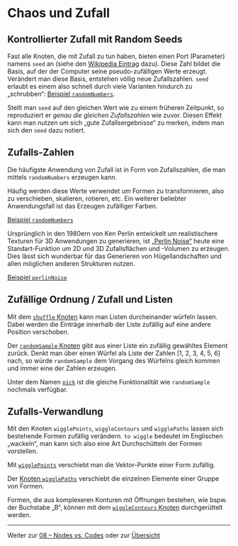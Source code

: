 # Chaos und Zufall

## Kontrollierter Zufall mit Random Seeds

Fast alle Knoten, die mit Zufall zu tun haben, bieten einen Port (Parameter) namens `seed` an (siehe den [Wikipedia Eintrag](https://de.wikipedia.org/wiki/Seed_key) dazu). Diese Zahl bildet die Basis, auf der der Computer seine pseudo-zufälligen Werte erzeugt. Verändert man diese Basis, entstehen völlig neue Zufallszahlen. `seed` erlaubt es einem also schnell durch viele Varianten hindurch zu „schrubben“: [Beispiel `randomNumbers`](https://nodebox.live/reference/randomNumbers).

Stellt man `seed` auf den gleichen Wert wie zu einem früheren Zeitpunkt, so reproduziert er _genau die gleichen Zufallszahlen_ wie zuvor. Diesen Effekt kann man nutzen um sich „gute Zufallsergebnisse“ zu merken, indem man sich den `seed` dazu notiert.

## Zufalls-Zahlen

Die häufigste Anwendung von Zufall ist in Form von Zufallszahlen, die man mittels `randomNumbers` erzeugen kann.

Häufig werden diese Werte verwendet um Formen zu transformieren, also zu verschieben, skalieren, rotieren, etc. Ein weiterer beliebter Anwendungsfall ist das Erzeugen zufälliger Farben.

[Beispiel `randomNumbers`](https://nodebox.live/reference/randomNumbers)

Ursprünglich in den 1980ern von Ken Perlin entwickelt um realistischere Texturen für 3D Anwendungen zu generieren, ist [„Perlin Noise“](https://de.wikipedia.org/wiki/Perlin-Noise) heute eine Standart-Funktion um 2D und 3D Zufallsflächen und -Volumen zu erzeugen. Dies lässt sich wunderbar für das Generieren von Hügellandschaften und allen möglichen anderen Strukturen nutzen.

[Beispiel `perlinNoise`](https://nodebox.live/reference/perlinNoise)

## Zufällige Ordnung / Zufall und Listen

Mit dem [`shuffle` Knoten](https://nodebox.live/reference/shuffle) kann man Listen durcheinander würfeln lassen. Dabei werden die Einträge innerhalb der Liste zufällig auf eine andere Position verschoben.

Der [`randomSample` Knoten](https://nodebox.live/reference/randomSample) gibt aus einer Liste ein zufällig gewähltes Element zurück. Denkt man über einen Würfel als Liste der Zahlen [1, 2, 3, 4, 5, 6] nach, so würde `randomSample` dem Vorgang des Würfelns gleich kommen und immer eine der Zahlen erzeugen.

Unter dem Namen [`pick`](https://nodebox.live/reference/pick) ist die gleiche Funktionalität wie `randomSample` nochmals verfügbar.

## Zufalls-Verwandlung

Mit den Knoten `wigglePoints`, `wiggleContours` und `wigglePaths` lassen sich bestehende Formen zufällig verändern. `to wiggle` bedeutet im Englischen „wackeln“, man kann sich also eine Art Durchschütteln der Formen vorstellen.

Mit [`wigglePoints`](https://nodebox.live/reference/wigglePoints) verschiebt man die Vektor-Punkte einer Form zufällig.

Der [Knoten `wigglePaths`](https://nodebox.live/reference/wigglePaths) verschiebt die einzelnen Elemente einer Gruppe von Formen.

Formen, die aus komplexeren Konturen mit Öffnungen bestehen, wie bspw. der Buchstabe „B“, können mit dem [`wiggleContours` Knoten](https://nodebox.live/reference/wiggleContours) durchgerüttelt werden.

---

Weiter zur [08 – Nodes vs. Codes](08-nodes-codes.md) oder zur [Übersicht](readme.md)
